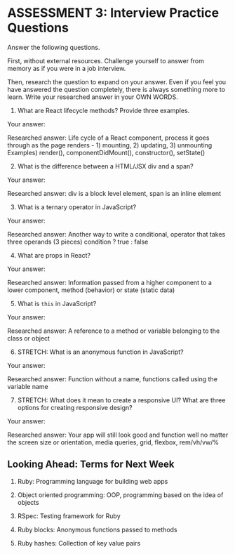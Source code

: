 # ASSESSMENT 3: Interview Practice Questions

Answer the following questions.

First, without external resources. Challenge yourself to answer from memory as if you were in a job interview.

Then, research the question to expand on your answer. Even if you feel you have answered the question completely, there is always something more to learn. Write your researched answer in your OWN WORDS.


1. What are React lifecycle methods? Provide three examples.

  Your answer:

  Researched answer: Life cycle of a React component, process it goes through as the page renders - 1) mounting, 2) updating, 3) unmounting
  Examples) render(), componentDidMount(), constructor(), setState()



2. What is the difference between a HTML/JSX div and a span?

  Your answer:

  Researched answer: div is a block level element, span is an inline element



3. What is a ternary operator in JavaScript?

  Your answer:

  Researched answer: Another way to write a conditional, operator that takes three operands (3 pieces)
  condition ? true : false



4. What are props in React?

  Your answer:

  Researched answer: Information passed from a higher component to a lower component, method (behavior) or state (static data)



5. What is `this` in JavaScript?

  Your answer:

  Researched answer: A reference to a method or variable belonging to the class or object



6. STRETCH: What is an anonymous function in JavaScript?

  Your answer:

  Researched answer: Function without a name, functions called using the variable name



7. STRETCH: What does it mean to create a responsive UI? What are three options for creating responsive design?

  Your answer:

  Researched answer: Your app will still look good and function well no matter the screen size or orientation, media queries, grid, flexbox, rem/vh/vw/%



## Looking Ahead: Terms for Next Week

1. Ruby: Programming language for building web apps

2. Object oriented programming: OOP, programming based on the idea of objects

3. RSpec: Testing framework for Ruby

4. Ruby blocks: Anonymous functions passed to methods

5. Ruby hashes: Collection of key value pairs
